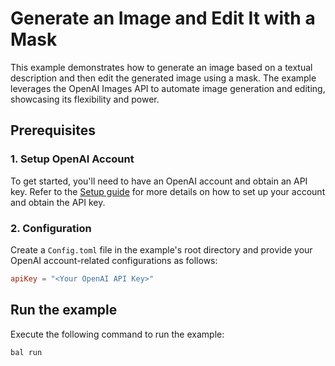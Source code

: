 # Generate an Image and Edit It with a Mask

This example demonstrates how to generate an image based on a textual description and then edit the generated image using a mask. The example leverages the OpenAI Images API to automate image generation and editing, showcasing its flexibility and power.

## Prerequisites

### 1. Setup OpenAI Account
To get started, you'll need to have an OpenAI account and obtain an API key. Refer to the [Setup guide](https://central.ballerina.io/ballerinax/openai.images/latest#prerequisites) for more details on how to set up your account and obtain the API key.

### 2. Configuration
Create a `Config.toml` file in the example's root directory and provide your OpenAI account-related configurations as follows:

```toml
apiKey = "<Your OpenAI API Key>"
```

## Run the example

Execute the following command to run the example:

```bash
bal run
```
